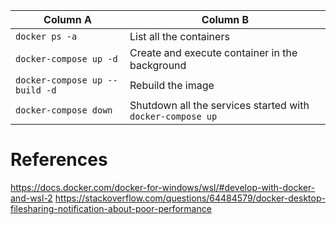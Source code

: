 
| Column A                       | Column B                                                   |
| ------------------------------ | ---------------------------------------------------------- |
| `docker ps -a`                 | List all the containers                                    |
| `docker-compose up -d`         | Create and execute container in the background             |
| `docker-compose up --build -d` | Rebuild the image                                          |
| `docker-compose down`          | Shutdown all the services started with `docker-compose up` |

# References

https://docs.docker.com/docker-for-windows/wsl/#develop-with-docker-and-wsl-2
https://stackoverflow.com/questions/64484579/docker-desktop-filesharing-notification-about-poor-performance